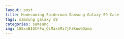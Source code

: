 ```yaml
---
layout: post
title: Homecoming Spiderman Samsung Galaxy S9 Case
tags: samsung galaxy s9
categories: samsung
img: 1GExnBIGCFFw_QzMax5Mi7jFZknoGDama
---
```

